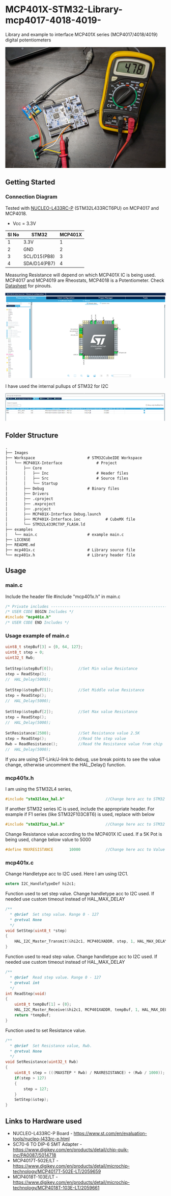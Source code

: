 # MCP401X-STM32-Library-mcp4017-4018-4019-

Library and example to interface MCP401X series (MCP4017/4018/4019) digital potentiometers

![](Images/Img.jpg)

## Getting Started

### Connection Diagram

Tested with [NUCLEO-L433RC-P](https://www.st.com/en/evaluation-tools/nucleo-l433rc-p.html) (STM32L433RCT6PU) on MCP4017 and MCP4018. 
- Vcc = 3.3V

|Sl No |      STM32                    |  MCP401X    |
|------|-------------------------------|-------------|                                   
| 1    | 3.3V                          | 1           |
| 2    | GND                           | 2           |
| 3    | SCL/D15(PB8)                  | 3           |
| 4    | SDA/D14(PB7)                  | 4           |

Measuring Resistance will depend on which MCP401X IC is being used. 
MCP4017 and MCP4019 are Rheostats, MCP4018 is a Potentiometer. Check [Datasheet](https://ww1.microchip.com/downloads/en/DeviceDoc/22147a.pdf) for pinouts.

![](Images/STM32_Connection.png)

I have used the internal pullups of STM32 for I2C

![](Images/pullup.png)

## Folder Structure

    .
    ├── Images
    ├── Workspace 						# STM32CubeIDE Workspace          
    │   └── MCP401X-Interface 				# Project
    │   	├── Core         
    │   	│   ├── Inc 					# Header files
    │   	│   ├── Src 					# Source files 
    │   	│   └── Startup
    │   	├── Debug 					# Binary files 
	│   	├── Drivers 
	│   	├── .cproject 
	│   	├── .mxproject 
	│   	├── .project 
	│   	├── MCP401X-Interface Debug.launch 
	│   	├── MCP401X-Interface.ioc 			# CubeMX file
	│   	└── STM32L433RCTXP_FLASH.ld		
	├── examples                		 	
	│   └── main.c 						# example main.c
	├── LICENSE              			
	├── README.md             			
	├── mcp401x.c 						# Library source file 
	└── mcp401x.h 						# Library header file 
   

## Usage

### main.c

Include the header file #include "mcp401x.h" in main.c

```c
/* Private includes ----------------------------------------------------------*/
/* USER CODE BEGIN Includes */
#include "mcp401x.h"
/* USER CODE END Includes */
```
### Usage example of main.c

```c
uint8_t stepBuf[3] = {0, 64, 127};
uint8_t step = 0;
uint32_t Rwb;

SetStep(&stepBuf[0]);			//Set Min value Resistance
step = ReadStep();
//	HAL_Delay(5000);

SetStep(&stepBuf[1]);			//Set Middle value Resistance
step = ReadStep();
//  HAL_Delay(5000);

SetStep(&stepBuf[2]);			//Set Max value Resistance
step = ReadStep();
//	HAL_Delay(5000);

SetResistance(2500);			//Set Resistance value 2.5K
step = ReadStep();				//Read the step value
Rwb = ReadResistance();			//Read the Resistance value from chip
//	HAL_Delay(5000);
```

If you are using ST-Link/J-link to debug, use break points to see the value change, otherwise uncomment the HAL_Delay() function. 

### mcp401x.h

I am using the STM32L4 series,
```c
#include "stm32l4xx_hal.h"					//Change here acc to STM32 series used
```
If another STM32 series IC is used, include the appropriate header. For example if F1 series (like STM32F103C8T6) is used, replace with below 

```c
#include "stm32f1xx_hal.h"					//Change here acc to STM32 series used
```

Change Resistance value according to the MCP401X IC used. If a 5K Pot is being used, change below value to 5000 

```c
#define MAXRESISTANCE    	10000     		//Change here acc to Value of MCP401X
```

### mcp401x.c

Change Handletype acc to I2C used. Here I am using I2C1.

```c
extern I2C_HandleTypeDef hi2c1;
```

Function used to set step value. Change handletype acc to I2C used. If needed use custom timeout instead of HAL_MAX_DELAY

```c
/**
  * @brief  Set step value. Range 0 - 127
  * @retval None
  */
void SetStep(uint8_t *step)
{
	HAL_I2C_Master_Transmit(&hi2c1, MCP401XADDR, step, 1, HAL_MAX_DELAY);
}
```

Function used to read step value. Change handletype acc to I2C used. If needed use custom timeout instead of HAL_MAX_DELAY

```c
/**
  * @brief  Read step value. Range 0 - 127
  * @retval int
  */
int ReadStep(void)
{
	uint8_t tempBuf[1] = {0};
	HAL_I2C_Master_Receive(&hi2c1, MCP401XADDR, tempBuf, 1, HAL_MAX_DELAY);
	return *tempBuf;
}
```

Function used to set Resistance value. 

```c
/**
  * @brief  Set Resistance value, Rwb.
  * @retval None
  */
void SetResistance(uint32_t Rwb)
{
	uint8_t step = (((MAXSTEP * Rwb) / MAXRESISTANCE) + (Rwb / 1000));
	if(step > 127)
	{
		step = 127;
	}
	SetStep(&step);
}

```

## Links to Hardware used

- NUCLEO-L433RC-P Board - https://www.st.com/en/evaluation-tools/nucleo-l433rc-p.html
- SC70-6 TO DIP-6 SMT Adapter - https://www.digikey.com/en/products/detail/chip-quik-inc/PA0087/5014718
- MCP4017T-502E/LT - https://www.digikey.com/en/products/detail/microchip-technology/MCP4017T-502E-LT/2059659
- MCP4018T-103E/LT - https://www.digikey.com/en/products/detail/microchip-technology/MCP4018T-103E-LT/2059661
